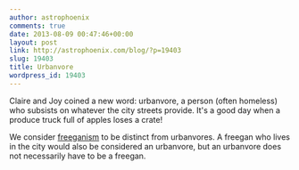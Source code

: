```yaml
---
author: astrophoenix
comments: true
date: 2013-08-09 00:47:46+00:00
layout: post
link: http://astrophoenix.com/blog/?p=19403
slug: 19403
title: Urbanvore
wordpress_id: 19403
---
```


Claire and Joy coined a new word: urbanvore, a person (often homeless) who subsists on whatever the city streets provide. It's a good day when a produce truck full of apples loses a crate!

We consider [freeganism](http://wikipedia.org/wiki/Freeganism) to be distinct from urbanvores. A freegan who lives in the city would also be considered an urbanvore, but an urbanvore does not necessarily have to be a freegan.
